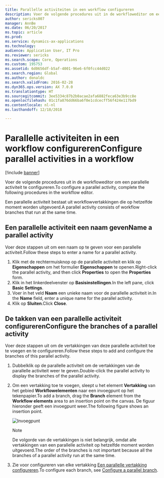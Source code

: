 ```yaml
---
title: Parallelle activiteiten in een workflow configureren
description: Voer de volgende procedures uit in de workfloweditor om een parallelle activiteit te configureren.
author: sericks007
manager: AnnBe
ms.date: 06/20/2017
ms.topic: article
ms.prod: 
ms.service: dynamics-ax-applications
ms.technology: 
audience: Application User, IT Pro
ms.reviewer: sericks
ms.search.scope: Core, Operations
ms.custom: 195753
ms.assetid: 6d0656df-b5af-4001-96e6-6f0fcc44d022
ms.search.region: Global
ms.author: donaldc
ms.search.validFrom: 2016-02-28
ms.dyn365.ops.version: AX 7.0.0
ms.translationtype: HT
ms.sourcegitcommit: 3ee5334c87b2b0acae2afa6882feca63e3b9cc8e
ms.openlocfilehash: 01c1fa876dd66ba6f0e1cdcecff56f424e117bd9
ms.contentlocale: nl-nl
ms.lasthandoff: 12/18/2018

---
```


# <a name="configure-parallel-activities-in-a-workflow"></a><span data-ttu-id="d84da-103">Parallelle activiteiten in een workflow configureren</span><span class="sxs-lookup"><span data-stu-id="d84da-103">Configure parallel activities in a workflow</span></span>

[!include [banner](../includes/banner.md)]

<span data-ttu-id="d84da-104">Voer de volgende procedures uit in de workfloweditor om een parallelle activiteit te configureren.</span><span class="sxs-lookup"><span data-stu-id="d84da-104">To configure a parallel activity, complete the following procedures in the workflow editor.</span></span>

<span data-ttu-id="d84da-105">Een parallelle activiteit bestaat uit workflowvertakkingen die op hetzelfde moment worden uitgevoerd.</span><span class="sxs-lookup"><span data-stu-id="d84da-105">A parallel activity consists of workflow branches that run at the same time.</span></span>

## <a name="name-a-parallel-activity"></a><span data-ttu-id="d84da-106">Een parallelle activiteit een naam geven</span><span class="sxs-lookup"><span data-stu-id="d84da-106">Name a parallel activity</span></span>

<span data-ttu-id="d84da-107">Voer deze stappen uit om een naam op te geven voor een parallelle activiteit.</span><span class="sxs-lookup"><span data-stu-id="d84da-107">Follow these steps to enter a name for a parallel activity.</span></span>

1. <span data-ttu-id="d84da-108">Klik met de rechtermuisknop op de parallelle activiteit en klik op **Eigenschappen** om het formulier **Eigenschappen** te openen.</span><span class="sxs-lookup"><span data-stu-id="d84da-108">Right-click the parallel activity, and then click **Properties** to open the **Properties** form.</span></span>
2. <span data-ttu-id="d84da-109">Klik in het linkerdeelvenster op **Basisinstellingen**.</span><span class="sxs-lookup"><span data-stu-id="d84da-109">In the left pane, click **Basic Settings**.</span></span>
3. <span data-ttu-id="d84da-110">Voer in het veld **Naam** een unieke naam voor de parallelle activiteit in.</span><span class="sxs-lookup"><span data-stu-id="d84da-110">In the **Name** field, enter a unique name for the parallel activity.</span></span>
4. <span data-ttu-id="d84da-111">Klik op **Sluiten**.</span><span class="sxs-lookup"><span data-stu-id="d84da-111">Click **Close**.</span></span>

## <a name="configure-the-branches-of-a-parallel-activity"></a><span data-ttu-id="d84da-112">De takken van een parallelle activiteit configureren</span><span class="sxs-lookup"><span data-stu-id="d84da-112">Configure the branches of a parallel activity</span></span>

<span data-ttu-id="d84da-113">Voer deze stappen uit om de vertakkingen van deze parallelle activiteit toe te voegen en te configureren.</span><span class="sxs-lookup"><span data-stu-id="d84da-113">Follow these steps to add and configure the branches of this parallel activity.</span></span>

1. <span data-ttu-id="d84da-114">Dubbelklik op de parallelle activiteit om de vertakkingen van de parallelle activiteit weer te geven.</span><span class="sxs-lookup"><span data-stu-id="d84da-114">Double-click the parallel activity to display the branches of the parallel activity.</span></span>
2. <span data-ttu-id="d84da-115">Om een vertakking toe te voegen, sleept u het element **Vertakking** van het gebied **Workflowelementen** naar een invoegpunt op het tekenpapier.</span><span class="sxs-lookup"><span data-stu-id="d84da-115">To add a branch, drag the **Branch** element from the **Workflow elements** area to an insertion point on the canvas.</span></span> <span data-ttu-id="d84da-116">De figuur hieronder geeft een invoegpunt weer.</span><span class="sxs-lookup"><span data-stu-id="d84da-116">The following figure shows an insertion point.</span></span>

    ![Invoegpunt](./media/workflow_insertionpoint.gif)

    > [!NOTE]
    > <span data-ttu-id="d84da-118">De volgorde van de vertakkingen is niet belangrijk, omdat alle vertakkingen van een parallelle activiteit op hetzelfde moment worden uitgevoerd.</span><span class="sxs-lookup"><span data-stu-id="d84da-118">The order of the branches is not important because all the branches of a parallel activity run at the same time.</span></span>

3. <span data-ttu-id="d84da-119">Zie voor configureren van elke vertakking [Een parallelle vertakking configureren](configure-parallel-branch-workflow.md).</span><span class="sxs-lookup"><span data-stu-id="d84da-119">To configure each branch, see [Configure a parallel branch](configure-parallel-branch-workflow.md).</span></span>

